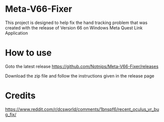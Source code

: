 # Meta-V66-Fixer
This project is designed to help fix the hand tracking problem that was created with the release of Version 66 on Windows Meta Quest Link Application

# How to use
Goto the latest release https://github.com/Notnips/Meta-V66-Fixer/releases

Download the zip file and follow the instructions given in the release page

# Credits
https://www.reddit.com/r/dcsworld/comments/1bnspf6/recent_oculus_vr_bug_fix/
